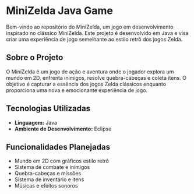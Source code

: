 # MiniZelda Java Game

Bem-vindo ao repositório do MiniZelda, um jogo em desenvolvimento inspirado no clássico MiniZelda. Este projeto é desenvolvido em Java e visa criar uma experiência de jogo semelhante ao estilo retrô dos jogos Zelda.

## Sobre o Projeto

O MiniZelda é um jogo de ação e aventura onde o jogador explora um mundo em 2D, enfrenta inimigos, resolve quebra-cabeças e coleta itens. O objetivo é capturar a essência dos jogos Zelda clássicos enquanto proporciona uma nova e emocionante experiência de jogo.

## Tecnologias Utilizadas

- **Linguagem:** Java
- **Ambiente de Desenvolvimento:** Eclipse

## Funcionalidades Planejadas

- Mundo em 2D com gráficos estilo retrô
- Sistema de combate e inimigos
- Quebra-cabeças e missões
- Sistema de inventário e itens
- Músicas e efeitos sonoros

